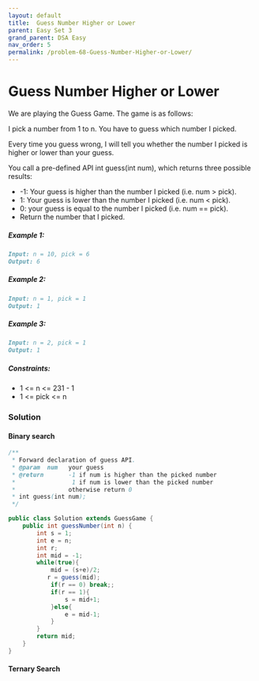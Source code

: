 ```yaml
---
layout: default
title:  Guess Number Higher or Lower
parent: Easy Set 3
grand_parent: DSA Easy
nav_order: 5
permalink: /problem-68-Guess-Number-Higher-or-Lower/
---
```

# Guess Number Higher or Lower

We are playing the Guess Game. The game is as follows:

I pick a number from 1 to n. You have to guess which number I picked.

Every time you guess wrong, I will tell you whether the number I picked is higher or lower than your guess.

You call a pre-defined API int guess(int num), which returns three possible results:

* -1: Your guess is higher than the number I picked (i.e. num > pick).
* 1: Your guess is lower than the number I picked (i.e. num < pick).
* 0: your guess is equal to the number I picked (i.e. num == pick).
* Return the number that I picked.

##### Example 1:
```markdown
Input: n = 10, pick = 6
Output: 6
```
##### Example 2:
```markdown
Input: n = 1, pick = 1
Output: 1
```
##### Example 3:
```markdown
Input: n = 2, pick = 1
Output: 1
```
##### Constraints:
* 1 <= n <= 231 - 1
* 1 <= pick <= n

### Solution
#### Binary search
```java
/** 
 * Forward declaration of guess API.
 * @param  num   your guess
 * @return 	     -1 if num is higher than the picked number
 *			      1 if num is lower than the picked number
 *               otherwise return 0
 * int guess(int num);
 */

public class Solution extends GuessGame {
    public int guessNumber(int n) {
        int s = 1;
        int e = n;
        int r;
        int mid = -1;
        while(true){
            mid = (s+e)/2;
           r = guess(mid);
            if(r == 0) break;;
            if(r == 1){
                s = mid+1;
            }else{
                e = mid-1;
            }
        }
        return mid;
    }
}
```
#### Ternary Search
```java

```